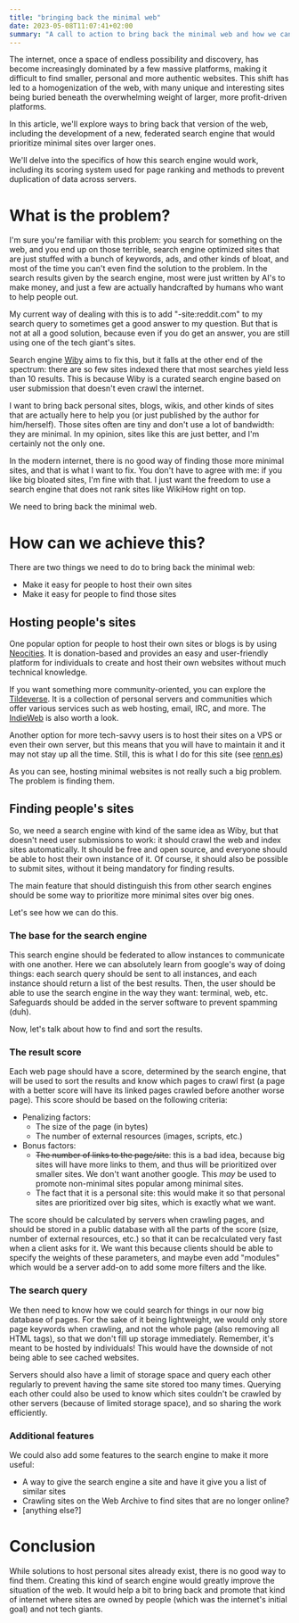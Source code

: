 ```yaml
---
title: "bringing back the minimal web"
date: 2023-05-08T11:07:41+02:00
summary: "A call to action to bring back the minimal web and how we can achieve it"
---
```


The internet, once a space of endless possibility and discovery, has become increasingly dominated by a few massive platforms, making it difficult to find smaller, personal and more authentic websites. This shift has led to a homogenization of the web, with many unique and interesting sites being buried beneath the overwhelming weight of larger, more profit-driven platforms.

In this article, we'll explore ways to bring back that version of the web, including the development of a new, federated search engine that would prioritize minimal sites over larger ones.

We'll delve into the specifics of how this search engine would work, including its scoring system used for page ranking and methods to prevent duplication of data across servers.

# What is the problem?

I'm sure you're familiar with this problem: you search for something on the web, and you end up on those terrible, search engine optimized sites that are just stuffed with a bunch of keywords, ads, and other kinds of bloat, and most of the time you can't even find the solution to the problem. In the search results given by the search engine, most were just written by AI's to make money, and just a few are actually handcrafted by humans who want to help people out.

My current way of dealing with this is to add "-site:reddit.com" to my search query to sometimes get a good answer to my question. But that is not at all a good solution, because even if you do get an answer, you are still using one of the tech giant's sites.

Search engine [Wiby](https://wiby.me) aims to fix this, but it falls at the other end of the spectrum: there are so few sites indexed there that most searches yield less than 10 results. This is because Wiby is a curated search engine based on user submission that doesn't even crawl the internet.

I want to bring back personal sites, blogs, wikis, and other kinds of sites that are actually here to help you (or just published by the author for him/herself). Those sites often are tiny and don't use a lot of bandwidth: they are minimal. In my opinion, sites like this are just better, and I'm certainly not the only one.

In the modern internet, there is no good way of finding those more minimal sites, and that is what I want to fix. You don't have to agree with me: if you like big bloated sites, I'm fine with that. I just want the freedom to use a search engine that does not rank sites like WikiHow right on top.

We need to bring back the minimal web.

# How can we achieve this?

There are two things we need to do to bring back the minimal web:
- Make it easy for people to host their own sites
- Make it easy for people to find those sites

## Hosting people's sites

One popular option for people to host their own sites or blogs is by using [Neocities](https://neocities.org/). It is donation-based and provides an easy and user-friendly platform for individuals to create and host their own websites without much technical knowledge.

If you want something more community-oriented, you can explore the [Tildeverse](https://tildeverse.org). It is a collection of personal servers and communities which offer various services such as web hosting, email, IRC, and more. The [IndieWeb](https://indieweb.org/) is also worth a look. 

Another option for more tech-savvy users is to host their sites on a VPS or even their own server, but this means that you will have to maintain it and it may not stay up all the time. Still, this is what I do for this site (see [renn.es](https://renn.es))

As you can see, hosting minimal websites is not really such a big problem. The problem is finding them.

## Finding people's sites

So, we need a search engine with kind of the same idea as Wiby, but that doesn't need user submissions to work: it should crawl the web and index sites automatically. It should be free and open source, and everyone should be able to host their own instance of it. Of course, it should also be possible to submit sites, without it being mandatory for finding results.

The main feature that should distinguish this from other search engines should be some way to prioritize more minimal sites over big ones.

Let's see how we can do this.

### The base for the search engine

This search engine should be federated to allow instances to communicate with one another. Here we can absolutely learn from google's way of doing things: each search query should be sent to all instances, and each instance should return a list of the best results. Then, the user should be able to use the search engine in the way they want: terminal, web, etc. Safeguards should be added in the server software to prevent spamming (duh).

Now, let's talk about how to find and sort the results.

### The result score

Each web page should have a score, determined by the search engine, that will be used to sort the results and know which pages to crawl first (a page with a better score will have its linked pages crawled before another worse page). This score should be based on the following criteria:
- Penalizing factors:
    - The size of the page (in bytes)
    - The number of external resources (images, scripts, etc.)
- Bonus factors:
    - ~~The number of links to the page/site~~: this is a bad idea, because big sites will have more links to them, and thus will be prioritized over smaller sites. We don't want another google. This *may* be used to promote non-minimal sites popular among minimal sites.
    - The fact that it is a personal site: this would make it so that personal sites are prioritized over big sites, which is exactly what we want.

The score should be calculated by servers when crawling pages, and should be stored in a public database with all the parts of the score (size, number of external resources, etc.) so that it can be recalculated very fast when a client asks for it. We want this because clients should be able to specify the weights of these parameters, and maybe even add "modules" which would be a server add-on to add some more filters and the like.

### The search query

We then need to know how we could search for things in our now big database of pages. For the sake of it being lightweight, we would only store page keywords when crawling, and not the whole page (also removing all HTML tags), so that we don't fill up storage immediately. Remember, it's meant to be hosted by individuals! This would have the downside of not being able to see cached websites.

Servers should also have a limit of storage space and query each other regularly to prevent having the same site stored too many times. Querying each other could also be used to know which sites couldn't be crawled by other servers (because of limited storage space), and so sharing the work efficiently.

### Additional features

We could also add some features to the search engine to make it more useful:
- A way to give the search engine a site and have it give you a list of similar sites
- Crawling sites on the Web Archive to find sites that are no longer online?
- [anything else?]

# Conclusion

While solutions to host personal sites already exist, there is no good way to find them. Creating this kind of search engine would greatly improve the situation of the web. It would help a bit to bring back and promote that kind of internet where sites are owned by people (which was the internet's initial goal) and not tech giants.
